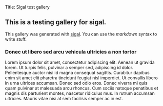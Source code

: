 Title: Sigal test gallery

## This is a testing gallery for sigal.

This gallery was generated with [sigal](https://github.com/saimn/sigal). You
can use the *markdown* syntax to write stuff.

### Donec ut libero sed arcu vehicula ultricies a non tortor

Lorem ipsum dolor sit amet, consectetur adipiscing elit. Aenean ut gravida
lorem. Ut turpis felis, pulvinar a semper sed, adipiscing id dolor.
Pellentesque auctor nisi id magna consequat sagittis. Curabitur dapibus enim
sit amet elit pharetra tincidunt feugiat nisl imperdiet. Ut convallis libero
in urna ultrices accumsan. Donec sed odio eros. Donec viverra mi quis quam
pulvinar at malesuada arcu rhoncus. Cum sociis natoque penatibus et magnis dis
parturient montes, nascetur ridiculus mus. In rutrum accumsan ultricies.
Mauris vitae nisi at sem facilisis semper ac in est.
